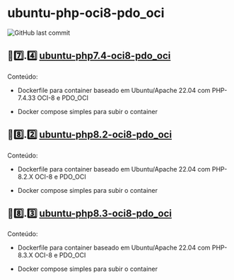 # ubuntu-php-oci8-pdo_oci
<img alt="GitHub last commit" src="https://img.shields.io/github/last-commit/neids0n/ubuntu-php-oci8-pdo_oci">

##
##

## 🐘7️⃣.4️⃣ [ubuntu-php7.4-oci8-pdo_oci](https://github.com/neids0n/ubuntu-php-oci8-pdo_oci/tree/php-7.4)

Conteúdo:

- Dockerfile para container baseado em Ubuntu/Apache 22.04 com PHP-7.4.33 OCI-8 e PDO_OCI

- Docker compose simples para subir o container

##
##

## 🐘8️⃣.2️⃣ [ubuntu-php8.2-oci8-pdo_oci](https://github.com/neids0n/ubuntu-php-oci8-pdo_oci/tree/php-8.2)

Conteúdo:

- Dockerfile para container baseado em Ubuntu/Apache 22.04 com PHP-8.2.X OCI-8 e PDO_OCI

- Docker compose simples para subir o container

##
##

## 🐘8️⃣.3️⃣ [ubuntu-php8.3-oci8-pdo_oci](https://github.com/neids0n/ubuntu-php-oci8-pdo_oci/tree/php-8.3)

Conteúdo:

- Dockerfile para container baseado em Ubuntu/Apache 22.04 com PHP-8.3.X OCI-8 e PDO_OCI

- Docker compose simples para subir o container

